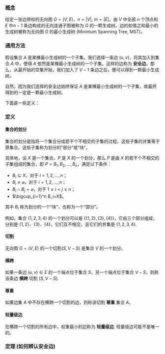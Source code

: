 ### 概念

给定一张边带权的无向图 $G=(V, E)$，$n = |V|$, $m = |E|$。由 $V$ 中全部 $n$ 个顶点和 $E$ 中$n - 1$ 条边构成的无向连通子图被称为 $G$ 的一颗生成树。边的权值之和最小的生成树被称为无向图 $G$ 的最小生成树 (Minimum Spanning Tree, MST)。

### 通用方法

假设集合 $A$ 是某棵最小生成树的一个子集。我们选择一条边 $(u, v)$，将其加入到集合 $A$ 中，使得 $A$ 依然是某棵最小生成树的一个子集。这样的边称为 **安全边**。那么，从最开始的空集开始，我们加入了 $V - 1$ 条边之后，便可以得到一颗最小生成树。

自然，因为我们选择的安全边始终保证 $A$ 是某棵最小生成树的一个子集，故最终得到的一定是一颗最小生成树。

下面是一些定义：

### 定义

#### 集合的划分

集合的划分是指将一个集合分成若干个不相交的子集的过程，这些子集的并集等于原集合。这些子集称为划分的“部分”或“块”。

具体地，设 $X$ 是一个集合，$P$ 是 $X$ 的一个划分，那么 $P$ 是由 $X$ 的若干个不相交的子集组成的集合，即 $P={B_1,B_2,\dots,B_n}$，满足以下条件：

- $B_i\subseteq X$，对于 $i=1,2,\dots,n$；
- $B_i\neq \varnothing$，对于 $i=1,2,\dots,n$；
- $B_i\cap B_j=\varnothing$，对于 $1\leq i<j\leq n$；
- $\bigcup_{i=1}^n B_i=X$。

其中 $B_i$ 称为划分的一个“块”，也称为一个“部分”。

例如，集合 $\{1,2,3,4\}$ 的一个划分可以是 $\{\{1,2\},\{3\},\{4\}\}$，它由三个部分组成，分别是 $\{1,2\}$、$\{3\}$、$\{4\}$，它们互不相交，且它们的并集是 $\{1,2,3,4\}$.

#### 切割

无向图 $G=(V, E)$ 的一个切割$(S, V - S)$ 是集合 $V$ 的一个划分。

#### 横跨

如果一条边 $(u, v) \in E$ 的一个端点位于集合 $S$，另一个端点位于集合 $V - S$，则称该条边 **横跨** 切割 $(S, V - S)$.

#### 尊重

如果边集 $A$ 中不存在横跨一个切割的边，则称该切割 **尊重** 集合 $A$。

#### 轻量级边

在横跨一个切割的所有边中，权重最小的边称为 **轻量级边**. 轻量级边可能不是唯一的。

### 定理 (如何辨认安全边)
